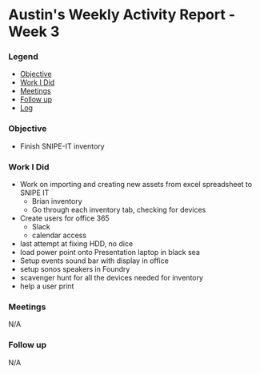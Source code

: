 # Austin's Weekly Activity Report - Week 3
### Legend
 - [Objective](#objective)
 - [Work I Did](#work-i-did)
 - [Meetings](#meetings)
 - [Follow up](#follow-up)
 - [Log](#log)

### Objective
 - Finish SNIPE-IT inventory


### Work I Did
- Work on importing and creating new assets from excel spreadsheet to SNIPE IT
  - Brian inventory
  - Go through each inventory tab, checking for devices
- Create users for office 365
    - Slack
    - calendar access
- last attempt at fixing HDD, no dice
- load power point onto Presentation laptop in black sea
- Setup events sound bar with display in office
- setup sonos speakers in Foundry
- scavenger hunt for all the devices needed for inventory
- help a user print


### Meetings
N/A
### Follow up
N/A
